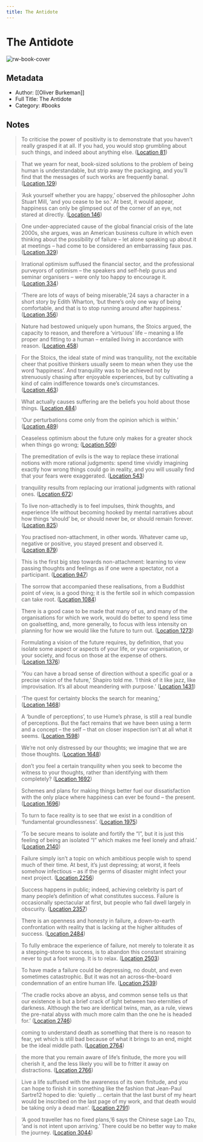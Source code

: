 ```yaml
---
title: The Antidote
---
```

# The Antidote

![rw-book-cover](https://images-na.ssl-images-amazon.com/images/I/51x5gzYMWAL._SL200_.jpg)

## Metadata
- Author: [[Oliver Burkeman]]
- Full Title: The Antidote
- Category: #books

## Notes
> To criticise the power of positivity is to demonstrate that you haven’t really grasped it at all. If you had, you would stop grumbling about such things, and indeed about anything else. ([Location 81](https://readwise.io/to_kindle?action=open&asin=B07BJ1DF3Z&location=81))

> That we yearn for neat, book-sized solutions to the problem of being human is understandable, but strip away the packaging, and you’ll find that the messages of such works are frequently banal. ([Location 129](https://readwise.io/to_kindle?action=open&asin=B07BJ1DF3Z&location=129))

> ‘Ask yourself whether you are happy,’ observed the philosopher John Stuart Mill, ‘and you cease to be so.’ At best, it would appear, happiness can only be glimpsed out of the corner of an eye, not stared at directly. ([Location 146](https://readwise.io/to_kindle?action=open&asin=B07BJ1DF3Z&location=146))

> One under-appreciated cause of the global financial crisis of the late 2000s, she argues, was an American business culture in which even thinking about the possibility of failure – let alone speaking up about it at meetings – had come to be considered an embarrassing faux pas. ([Location 329](https://readwise.io/to_kindle?action=open&asin=B07BJ1DF3Z&location=329))

> Irrational optimism suffused the financial sector, and the professional purveyors of optimism – the speakers and self-help gurus and seminar organisers – were only too happy to encourage it. ([Location 334](https://readwise.io/to_kindle?action=open&asin=B07BJ1DF3Z&location=334))

> ‘There are lots of ways of being miserable,’24 says a character in a short story by Edith Wharton, ‘but there’s only one way of being comfortable, and that is to stop running around after happiness.’ ([Location 356](https://readwise.io/to_kindle?action=open&asin=B07BJ1DF3Z&location=356))

> Nature had bestowed uniquely upon humans, the Stoics argued, the capacity to reason, and therefore a ‘virtuous’ life – meaning a life proper and fitting to a human – entailed living in accordance with reason. ([Location 458](https://readwise.io/to_kindle?action=open&asin=B07BJ1DF3Z&location=458))

> For the Stoics, the ideal state of mind was tranquility, not the excitable cheer that positive thinkers usually seem to mean when they use the word ‘happiness’. And tranquility was to be achieved not by strenuously chasing after enjoyable experiences, but by cultivating a kind of calm indifference towards one’s circumstances. ([Location 463](https://readwise.io/to_kindle?action=open&asin=B07BJ1DF3Z&location=463))

> What actually causes suffering are the beliefs you hold about those things. ([Location 484](https://readwise.io/to_kindle?action=open&asin=B07BJ1DF3Z&location=484))

> ‘Our perturbations come only from the opinion which is within.’ ([Location 489](https://readwise.io/to_kindle?action=open&asin=B07BJ1DF3Z&location=489))

> Ceaseless optimism about the future only makes for a greater shock when things go wrong; ([Location 509](https://readwise.io/to_kindle?action=open&asin=B07BJ1DF3Z&location=509))

> The premeditation of evils is the way to replace these irrational notions with more rational judgments: spend time vividly imagining exactly how wrong things could go in reality, and you will usually find that your fears were exaggerated. ([Location 543](https://readwise.io/to_kindle?action=open&asin=B07BJ1DF3Z&location=543))

> tranquility results from replacing our irrational judgments with rational ones. ([Location 672](https://readwise.io/to_kindle?action=open&asin=B07BJ1DF3Z&location=672))

> To live non-attachedly is to feel impulses, think thoughts, and experience life without becoming hooked by mental narratives about how things ‘should’ be, or should never be, or should remain forever. ([Location 825](https://readwise.io/to_kindle?action=open&asin=B07BJ1DF3Z&location=825))

> You practised non-attachment, in other words. Whatever came up, negative or positive, you stayed present and observed it. ([Location 879](https://readwise.io/to_kindle?action=open&asin=B07BJ1DF3Z&location=879))

> This is the first big step towards non-attachment: learning to view passing thoughts and feelings as if one were a spectator, not a participant. ([Location 947](https://readwise.io/to_kindle?action=open&asin=B07BJ1DF3Z&location=947))

> The sorrow that accompanied these realisations, from a Buddhist point of view, is a good thing; it is the fertile soil in which compassion can take root. ([Location 1084](https://readwise.io/to_kindle?action=open&asin=B07BJ1DF3Z&location=1084))

> There is a good case to be made that many of us, and many of the organisations for which we work, would do better to spend less time on goalsetting, and, more generally, to focus with less intensity on planning for how we would like the future to turn out. ([Location 1273](https://readwise.io/to_kindle?action=open&asin=B07BJ1DF3Z&location=1273))

> Formulating a vision of the future requires, by definition, that you isolate some aspect or aspects of your life, or your organisation, or your society, and focus on those at the expense of others. ([Location 1376](https://readwise.io/to_kindle?action=open&asin=B07BJ1DF3Z&location=1376))

> ‘You can have a broad sense of direction without a specific goal or a precise vision of the future,’ Shapiro told me. ‘I think of it like jazz, like improvisation. It’s all about meandering with purpose.’ ([Location 1431](https://readwise.io/to_kindle?action=open&asin=B07BJ1DF3Z&location=1431))

> ‘The quest for certainty blocks the search for meaning,’ ([Location 1468](https://readwise.io/to_kindle?action=open&asin=B07BJ1DF3Z&location=1468))

> A ‘bundle of perceptions’, to use Hume’s phrase, is still a real bundle of perceptions. But the fact remains that we have been using a term and a concept – the self – that on closer inspection isn’t at all what it seems. ([Location 1598](https://readwise.io/to_kindle?action=open&asin=B07BJ1DF3Z&location=1598))

> We’re not only distressed by our thoughts; we imagine that we are those thoughts. ([Location 1648](https://readwise.io/to_kindle?action=open&asin=B07BJ1DF3Z&location=1648))

> don’t you feel a certain tranquility when you seek to become the witness to your thoughts, rather than identifying with them completely? ([Location 1692](https://readwise.io/to_kindle?action=open&asin=B07BJ1DF3Z&location=1692))

> Schemes and plans for making things better fuel our dissatisfaction with the only place where happiness can ever be found – the present. ([Location 1696](https://readwise.io/to_kindle?action=open&asin=B07BJ1DF3Z&location=1696))

> To turn to face reality is to see that we exist in a condition of ‘fundamental groundlessness’. ([Location 1975](https://readwise.io/to_kindle?action=open&asin=B07BJ1DF3Z&location=1975))

> ‘To be secure means to isolate and fortify the “I”, but it is just this feeling of being an isolated “I” which makes me feel lonely and afraid.’ ([Location 2140](https://readwise.io/to_kindle?action=open&asin=B07BJ1DF3Z&location=2140))

> Failure simply isn’t a topic on which ambitious people wish to spend much of their time. At best, it’s just depressing; at worst, it feels somehow infectious – as if the germs of disaster might infect your next project. ([Location 2256](https://readwise.io/to_kindle?action=open&asin=B07BJ1DF3Z&location=2256))

> Success happens in public; indeed, achieving celebrity is part of many people’s definition of what constitutes success. Failure is occasionally spectacular at first, but people who fail dwell largely in obscurity. ([Location 2357](https://readwise.io/to_kindle?action=open&asin=B07BJ1DF3Z&location=2357))

> There is an openness and honesty in failure, a down-to-earth confrontation with reality that is lacking at the higher altitudes of success. ([Location 2484](https://readwise.io/to_kindle?action=open&asin=B07BJ1DF3Z&location=2484))

> To fully embrace the experience of failure, not merely to tolerate it as a stepping-stone to success, is to abandon this constant straining never to put a foot wrong. It is to relax. ([Location 2503](https://readwise.io/to_kindle?action=open&asin=B07BJ1DF3Z&location=2503))

> To have made a failure could be depressing, no doubt, and even sometimes catastrophic. But it was not an across-the-board condemnation of an entire human life. ([Location 2539](https://readwise.io/to_kindle?action=open&asin=B07BJ1DF3Z&location=2539))

> ‘The cradle rocks above an abyss, and common sense tells us that our existence is but a brief crack of light between two eternities of darkness. Although the two are identical twins, man, as a rule, views the pre-natal abyss with much more calm than the one he is headed for.’ ([Location 2746](https://readwise.io/to_kindle?action=open&asin=B07BJ1DF3Z&location=2746))

> coming to understand death as something that there is no reason to fear, yet which is still bad because of what it brings to an end, might be the ideal middle path. ([Location 2764](https://readwise.io/to_kindle?action=open&asin=B07BJ1DF3Z&location=2764))

> the more that you remain aware of life’s finitude, the more you will cherish it, and the less likely you will be to fritter it away on distractions. ([Location 2766](https://readwise.io/to_kindle?action=open&asin=B07BJ1DF3Z&location=2766))

> Live a life suffused with the awareness of its own finitude, and you can hope to finish it in something like the fashion that Jean-Paul Sartre12 hoped to die: ‘quietly … certain that the last burst of my heart would be inscribed on the last page of my work, and that death would be taking only a dead man’. ([Location 2791](https://readwise.io/to_kindle?action=open&asin=B07BJ1DF3Z&location=2791))

> ‘A good traveller has no fixed plans,’6 says the Chinese sage Lao Tzu, ‘and is not intent upon arriving.’ There could be no better way to make the journey. ([Location 3044](https://readwise.io/to_kindle?action=open&asin=B07BJ1DF3Z&location=3044))

